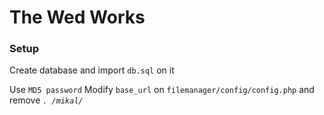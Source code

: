 # The Wed Works
### Setup
Create database and import `db.sql` on it

Use `MD5 password`
Modify `base_url` on `filemanager/config/config.php` and remove *`. /mikal/`*